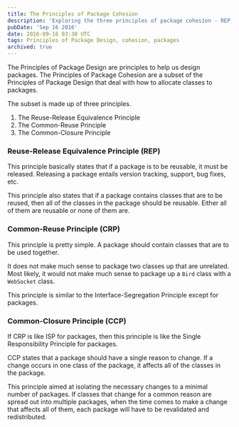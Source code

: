 ```yaml
---
title: The Principles of Package Cohesion
description: 'Exploring the three principles of package cohesion - REP, CRP, and CCP - for allocating classes to packages effectively.'
pubDate: 'Sep 16 2016'
date: 2016-09-16 03:38 UTC
tags: Principles of Package Design, cohesion, packages
archived: true
---
```


The Principles of Package Design are principles to help us design packages. The Principles of Package Cohesion are a subset of the Principles of Package Design that deal with how to allocate classes to packages.

The subset is made up of three principles.

1. The Reuse-Release Equivalence Principle
2. The Common-Reuse Principle
3. The Common-Closure Principle


### Reuse-Release Equivalence Principle (REP)

This principle basically states that if a package is to be reusable, it must be released. Releasing a package entails version tracking, support, bug fixes, etc.

This principle also states that if a package contains classes that are to be reused, then all of the classes in the package should be reusable. Either all of them are reusable or none of them are.

### Common-Reuse Principle (CRP)

This principle is pretty simple. A package should contain classes that are to be used together.

It does not make much sense to package two classes up that are unrelated. Most likely, it would not make much sense to package up a `Bird` class with a `WebSocket` class.

This principle is similar to the Interface-Segregation Principle except for packages.


### Common-Closure Principle (CCP)

If CRP is like ISP for packages, then this principle is like the Single Responsibility Principle for packages.

CCP states that a package should have a single reason to change. If a change occurs in one class of the package, it affects all of the classes in the package.

This principle aimed at isolating the necessary changes to a minimal number of packages. If classes that change for a common reason are spread out into multiple packages, when the time comes to make a change that affects all of them, each package will have to be revalidated and redistributed.
